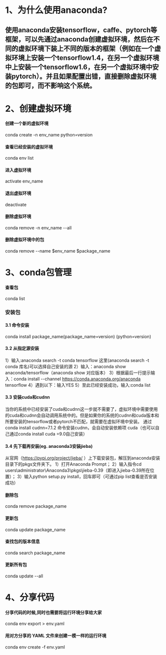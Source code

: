 # 1、为什么使用anaconda?
使用anaconda安装tensorflow，caffe、pytorch等框架，可以先通过anaconda创建虚拟环境，然后在不同的虚拟环境下装上不同的版本的框架（例如在一个虚拟环境上安装一个tensorflow1.4，在另一个虚拟环境中上安装一个tensorflow1.6，在另一个虚拟环境中安装pytorch）。并且如果配置出错，直接删除虚拟环境的包即可，而不影响这个系统。
---

# 2、创建虚拟环境
#### 创建一个新的虚拟环境
conda create -n env_name python=version
#### 查看已经安装的虚拟环境
conda env list
#### 进入虚拟环境
activate env_name
#### 退出虚拟环境
deactivate
#### 删除虚拟环境
conda remove -n env_name --all
#### 删除虚拟环境中的包
conda remove --name $env_name $package_name

# 3、conda包管理
#### 查看包
conda list
### 安装包
#### 3.1 命令安装
conda install package_name(package_name=version) (python=version)
#### 3.2 从指定源安装
1）输入:anaconda search -t conda tensorflow
   这里(anaconda search -t conda 库名)可以选择自己安装的源
2）输入：anaconda show anaconda/tensorflow（anaconda show 对应版本）
3）根据最后一行提示输入：conda install --channel https://conda.anaconda.org/anaconda tensorflow
4）遇到以下：输入YES
5）至此已经安装成功，输入:conda list
#### 3.3 安装cuda和cudnn
当你的系统中已经安装了cuda和cudnn这一步就不需要了，虚拟环境中需要使用的cuda和cudnn会自动调用系统中的。但是如果你的系统的cudnn和cuda版本和所要安装的tensorflow或者pytorch不匹配，就需要在虚拟环境中安装。
通过 conda install cudnn=7.1.2 命令安装cudnn，会自动安装依赖项 cuda（也可以自己通过conda install cuda =9.0自己安装）
#### 3.4 先下载再安装(eg. anaconda3安装jieba)
从官网（https://pypi.org/project/jieba/ ）上下载安装包，解压到anaconda安装目录下的pkgs文件夹下。
1）打开Anaconda Prompt；
2）输入指令cd users\administrator\Anaconda3\pkgs\jieba-0.39（即进入jieba-0.39所在位置）；
3）输入python setup.py install，回车即可（可通过pip list查看是否安装成功）
#### 删除包
conda remove package_name
#### 更新包
conda update package_name
#### 查找包的版本信息
conda search package_name
#### 更新所有包
conda update --all

# 4、分享代码
#### 分享代码的时候,同时也需要将运行环境分享给大家 
conda env export > env.yaml 
#### 用对方分享的 YAML 文件来创建一模一样的运行环境 
conda env create -f env.yaml 
